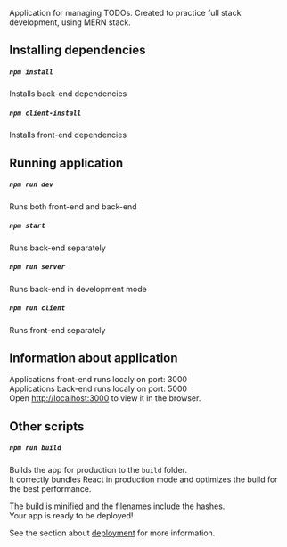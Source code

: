 Application for managing TODOs. Created to practice full stack development, using MERN stack. 

## Installing dependencies

##### `npm install`
Installs back-end dependencies

##### `npm client-install`
Installs front-end dependencies

## Running application

##### `npm run dev`
Runs both front-end and back-end

##### `npm start`
Runs back-end separately

##### `npm run server`
Runs back-end in development mode

##### `npm run client`
Runs front-end separately

## Information about application

Applications front-end runs localy on port: 3000<br>
Applications back-end runs localy on port: 5000<br>
Open [http://localhost:3000](http://localhost:3000) to view it in the browser.

## Other scripts 

##### `npm run build`
Builds the app for production to the `build` folder.<br>
It correctly bundles React in production mode and optimizes the build for the best performance.

The build is minified and the filenames include the hashes.<br>
Your app is ready to be deployed!

See the section about [deployment](https://facebook.github.io/create-react-app/docs/deployment) for more information.

